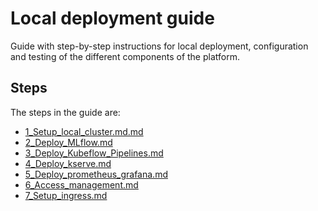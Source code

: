 # Local deployment guide

Guide with step-by-step instructions for local deployment, configuration and testing of
the different components of the platform.

## Steps

The steps in the guide are:

- [1_Setup_local_cluster.md.md](./1_Setup_local_cluster.md)
- [2_Deploy_MLflow.md](./2_Deploy_MLflow.md)
- [3_Deploy_Kubeflow_Pipelines.md](./3_Deploy_Kubeflow_Pipelines.md)
- [4_Deploy_kserve.md](./4_Deploy_kserve.md)
- [5_Deploy_prometheus_grafana.md](./5_Deploy_prometheus_grafana.md)
- [6_Access_management.md](./6_Access_management.md)
- [7_Setup_ingress.md](./7_Setup_ingress.md)
